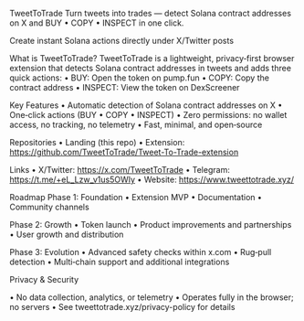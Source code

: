 TweetToTrade Turn tweets into trades — detect Solana contract addresses on X and BUY • COPY • INSPECT in one click.

Create instant Solana actions directly under X/Twitter posts

What is TweetToTrade? TweetToTrade is a lightweight, privacy‑first browser extension that detects Solana contract addresses in tweets and adds three quick actions: • BUY: Open the token on pump.fun • COPY: Copy the contract address • INSPECT: View the token on DexScreener

Key Features • Automatic detection of Solana contract addresses on X • One‑click actions (BUY • COPY • INSPECT) • Zero permissions: no wallet access, no tracking, no telemetry • Fast, minimal, and open‑source

Repositories • Landing (this repo) • Extension: https://github.com/TweetToTrade/Tweet-To-Trade-extension

Links • X/Twitter: https://x.com/TweetToTrade • Telegram: https://t.me/+eL_Lzw_v1us5OWIy • Website: https://www.tweettotrade.xyz/

Roadmap Phase 1: Foundation • Extension MVP • Documentation • Community channels

Phase 2: Growth • Token launch • Product improvements and partnerships • User growth and distribution

Phase 3: Evolution • Advanced safety checks within x.com • Rug‑pull detection • Multi‑chain support and additional integrations

Privacy & Security

• No data collection, analytics, or telemetry • Operates fully in the browser; no servers • See tweettotrade.xyz/privacy-policy for details
